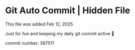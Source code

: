 # Git Auto Commit | Hidden File

This file was added Feb 12, 2025

Just for fun and keeping my daily git commit active 🤪

commit number: 387511
